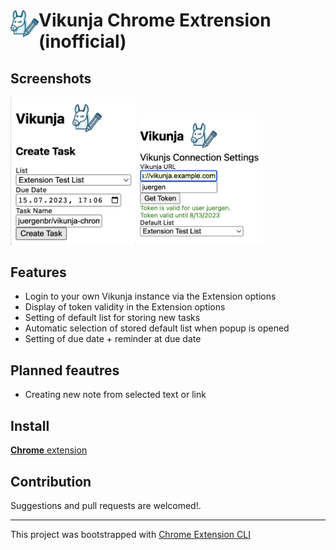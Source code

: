 # <img src="doc/images/icon_48.png" width="45" align="left"> Vikunja Chrome Extrension (inofficial)

## Screenshots
<img src="doc/images/popup.png" width="200"> 
<img src="doc/images/options.png" width="200"> 

## Features

- Login to your own Vikunja instance via the Extension options
- Display of token validity in the Extension options
- Setting of default list for storing new tasks
- Automatic selection of stored default list when popup is opened
- Setting of due date + reminder at due date

## Planned feautres
- Creating new note from selected text or link

## Install

[**Chrome** extension]()

## Contribution

Suggestions and pull requests are welcomed!.

---

This project was bootstrapped with [Chrome Extension CLI](https://github.com/dutiyesh/chrome-extension-cli)


